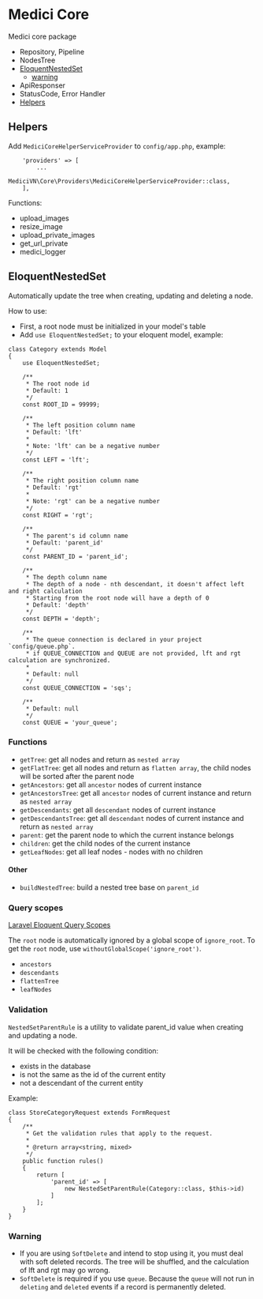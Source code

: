 # Medici Core

Medici core package

- Repository, Pipeline
- NodesTree
- [EloquentNestedSet](#EloquentNestedSet)
  - [warning](#warning)
- ApiResponser
- StatusCode, Error Handler
- [Helpers](#Helpers)

## Helpers

Add `MediciCoreHelperServiceProvider` to `config/app.php`, example:

```injectablephp
    'providers' => [
        ...
        MediciVN\Core\Providers\MediciCoreHelperServiceProvider::class,
    ],
```

Functions:

- upload_images
- resize_image
- upload_private_images
- get_url_private
- medici_logger

## EloquentNestedSet

Automatically update the tree when creating, updating and deleting a node.

How to use:

- First, a root node must be initialized in your model's table
- Add `use EloquentNestedSet;` to your eloquent model, example:

```injectablephp
class Category extends Model
{
    use EloquentNestedSet;

    /**
     * The root node id 
     * Default: 1 
     */
    const ROOT_ID = 99999; 

    /**
     * The left position column name
     * Default: 'lft'
     *
     * Note: 'lft' can be a negative number
     */
    const LEFT = 'lft';

    /**
     * The right position column name
     * Default: 'rgt'
     *
     * Note: 'rgt' can be a negative number
     */
    const RIGHT = 'rgt';

    /**
     * The parent's id column name
     * Default: 'parent_id'
     */
    const PARENT_ID = 'parent_id';

    /**
     * The depth column name
     * The depth of a node - nth descendant, it doesn't affect left and right calculation
     * Starting from the root node will have a depth of 0
     * Default: 'depth'
     */
    const DEPTH = 'depth';

    /**
     * The queue connection is declared in your project `config/queue.php`.
     * if QUEUE_CONNECTION and QUEUE are not provided, lft and rgt calculation are synchronized.
     * 
     * Default: null
     */
    const QUEUE_CONNECTION = 'sqs';

    /**
     * Default: null
     */
    const QUEUE = 'your_queue';

```

### Functions

- `getTree`: get all nodes and return as `nested array`
- `getFlatTree`: get all nodes and return as `flatten array`, the child nodes will be sorted after the parent node
- `getAncestors`: get all `ancestor` nodes of current instance
- `getAncestorsTree`: get all `ancestor` nodes of current instance and return as `nested array`
- `getDescendants`: get all `descendant` nodes of current instance
- `getDescendantsTree`: get all `descendant` nodes of current instance and return as `nested array`
- `parent`: get the parent node to which the current instance belongs
- `children`: get the child nodes of the current instance
- `getLeafNodes`: get all leaf nodes - nodes with no children

#### Other

- `buildNestedTree`: build a nested tree base on `parent_id`

### Query scopes

[Laravel Eloquent Query Scopes](https://laravel.com/docs/9.x/eloquent#query-scopes)

The `root` node is automatically ignored by a global scope of `ignore_root`.
To get the `root` node, use `withoutGlobalScope('ignore_root')`.

- `ancestors`
- `descendants`
- `flattenTree`
- `leafNodes`

### Validation

`NestedSetParentRule` is a utility to validate parent_id value when creating and updating a node.

It will be checked with the following condition:

- exists in the database
- is not the same as the id of the current entity
- not a descendant of the current entity

Example:

```injectablephp
class StoreCategoryRequest extends FormRequest
{
    /**
     * Get the validation rules that apply to the request.
     *
     * @return array<string, mixed>
     */
    public function rules()
    {
        return [
            'parent_id' => [
                new NestedSetParentRule(Category::class, $this->id)
            ]
        ];
    }
}
```

### Warning

- If you are using `SoftDelete` and intend to stop using it, you must deal with soft deleted records.
  The tree will be shuffled, and the calculation of lft and rgt may go wrong.
- `SoftDelete` is required if you use `queue`.
  Because the `queue` will not run in `deleting` and `deleted` events if a record is permanently deleted.
